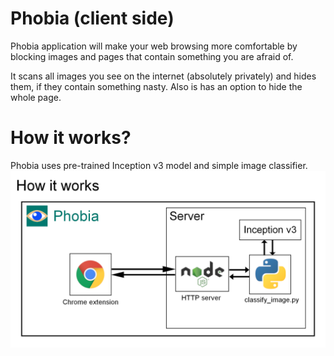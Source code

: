 # Phobia (client side)
Phobia application will make your web browsing more comfortable by blocking images and pages that contain something you are afraid of.

It scans all images you see on the internet (absolutely privately) and hides them, if they contain something nasty. Also is has an option to hide the whole page.

# How it works?
Phobia uses pre-trained Inception v3 model and simple image classifier.
![Alt text](images/structure.png)
